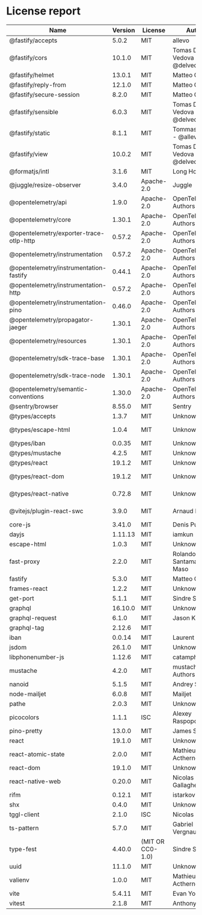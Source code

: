 # License report

| Name                                    | Version | License          | Author                         | Homepage                                                                                                                       |
| --------------------------------------- | ------- | ---------------- | ------------------------------ | ------------------------------------------------------------------------------------------------------------------------------ |
| @fastify/accepts                        | 5.0.2   | MIT              | allevo                         | https://github.com/fastify/fastify-accepts#readme                                                                              |
| @fastify/cors                           | 10.1.0  | MIT              | Tomas Della Vedova - @delvedor | https://github.com/fastify/fastify-cors#readme                                                                                 |
| @fastify/helmet                         | 13.0.1  | MIT              | Matteo Collina                 | https://github.com/fastify/fastify-helmet#readme                                                                               |
| @fastify/reply-from                     | 12.1.0  | MIT              | Matteo Collina                 | https://github.com/fastify/fastify-reply-from#readme                                                                           |
| @fastify/secure-session                 | 8.2.0   | MIT              | Matteo Collina                 | https://github.com/fastify/fastify-secure-session#readme                                                                       |
| @fastify/sensible                       | 6.0.3   | MIT              | Tomas Della Vedova - @delvedor | https://github.com/fastify/fastify-sensible#readme                                                                             |
| @fastify/static                         | 8.1.1   | MIT              | Tommaso Allevi - @allevo       | https://github.com/fastify/fastify-static                                                                                      |
| @fastify/view                           | 10.0.2  | MIT              | Tomas Della Vedova - @delvedor | https://github.com/fastify/point-of-view#readme                                                                                |
| @formatjs/intl                          | 3.1.6   | MIT              | Long Ho                        | https://formatjs.github.io                                                                                                     |
| @juggle/resize-observer                 | 3.4.0   | Apache-2.0       | Juggle                         | https://juggle.studio/resize-observer/                                                                                         |
| @opentelemetry/api                      | 1.9.0   | Apache-2.0       | OpenTelemetry Authors          | https://github.com/open-telemetry/opentelemetry-js/tree/main/api                                                               |
| @opentelemetry/core                     | 1.30.1  | Apache-2.0       | OpenTelemetry Authors          | https://github.com/open-telemetry/opentelemetry-js/tree/main/packages/opentelemetry-core                                       |
| @opentelemetry/exporter-trace-otlp-http | 0.57.2  | Apache-2.0       | OpenTelemetry Authors          | https://github.com/open-telemetry/opentelemetry-js/tree/main/experimental/packages/exporter-trace-otlp-http                    |
| @opentelemetry/instrumentation          | 0.57.2  | Apache-2.0       | OpenTelemetry Authors          | https://github.com/open-telemetry/opentelemetry-js/tree/main/experimental/packages/opentelemetry-instrumentation               |
| @opentelemetry/instrumentation-fastify  | 0.44.1  | Apache-2.0       | OpenTelemetry Authors          | https://github.com/open-telemetry/opentelemetry-js-contrib/tree/main/plugins/node/opentelemetry-instrumentation-fastify#readme |
| @opentelemetry/instrumentation-http     | 0.57.2  | Apache-2.0       | OpenTelemetry Authors          | https://github.com/open-telemetry/opentelemetry-js/tree/main/experimental/packages/opentelemetry-instrumentation-http          |
| @opentelemetry/instrumentation-pino     | 0.46.0  | Apache-2.0       | OpenTelemetry Authors          | https://github.com/open-telemetry/opentelemetry-js-contrib/tree/main/plugins/node/opentelemetry-instrumentation-pino#readme    |
| @opentelemetry/propagator-jaeger        | 1.30.1  | Apache-2.0       | OpenTelemetry Authors          | https://github.com/open-telemetry/opentelemetry-js/tree/main/packages/opentelemetry-propagator-jaeger                          |
| @opentelemetry/resources                | 1.30.1  | Apache-2.0       | OpenTelemetry Authors          | https://github.com/open-telemetry/opentelemetry-js/tree/main/packages/opentelemetry-resources                                  |
| @opentelemetry/sdk-trace-base           | 1.30.1  | Apache-2.0       | OpenTelemetry Authors          | https://github.com/open-telemetry/opentelemetry-js/tree/main/packages/opentelemetry-sdk-trace-base                             |
| @opentelemetry/sdk-trace-node           | 1.30.1  | Apache-2.0       | OpenTelemetry Authors          | https://github.com/open-telemetry/opentelemetry-js/tree/main/packages/opentelemetry-sdk-trace-node                             |
| @opentelemetry/semantic-conventions     | 1.30.0  | Apache-2.0       | OpenTelemetry Authors          | https://github.com/open-telemetry/opentelemetry-js/tree/main/semantic-conventions                                              |
| @sentry/browser                         | 8.55.0  | MIT              | Sentry                         | https://github.com/getsentry/sentry-javascript/tree/master/packages/browser                                                    |
| @types/accepts                          | 1.3.7   | MIT              | Unknown                        | https://github.com/DefinitelyTyped/DefinitelyTyped/tree/master/types/accepts                                                   |
| @types/escape-html                      | 1.0.4   | MIT              | Unknown                        | https://github.com/DefinitelyTyped/DefinitelyTyped/tree/master/types/escape-html                                               |
| @types/iban                             | 0.0.35  | MIT              | Unknown                        | https://github.com/DefinitelyTyped/DefinitelyTyped/tree/master/types/iban                                                      |
| @types/mustache                         | 4.2.5   | MIT              | Unknown                        | https://github.com/DefinitelyTyped/DefinitelyTyped/tree/master/types/mustache                                                  |
| @types/react                            | 19.1.2  | MIT              | Unknown                        | https://github.com/DefinitelyTyped/DefinitelyTyped/tree/master/types/react                                                     |
| @types/react-dom                        | 19.1.2  | MIT              | Unknown                        | https://github.com/DefinitelyTyped/DefinitelyTyped/tree/master/types/react-dom                                                 |
| @types/react-native                     | 0.72.8  | MIT              | Unknown                        | https://github.com/DefinitelyTyped/DefinitelyTyped/tree/master/types/react-native                                              |
| @vitejs/plugin-react-swc                | 3.9.0   | MIT              | Arnaud Barré                   | https://github.com/vitejs/vite-plugin-react/tree/main/packages/plugin-react-swc#readme                                         |
| core-js                                 | 3.41.0  | MIT              | Denis Pushkarev                | https://github.com/zloirock/core-js#readme                                                                                     |
| dayjs                                   | 1.11.13 | MIT              | iamkun                         | https://day.js.org                                                                                                             |
| escape-html                             | 1.0.3   | MIT              | Unknown                        | https://github.com/component/escape-html#readme                                                                                |
| fast-proxy                              | 2.2.0   | MIT              | Rolando Santamaria Maso        | https://github.com/fastify/fast-proxy                                                                                          |
| fastify                                 | 5.3.0   | MIT              | Matteo Collina                 | https://fastify.dev/                                                                                                           |
| frames-react                            | 1.2.2   | MIT              | Unknown                        | Unknown                                                                                                                        |
| get-port                                | 5.1.1   | MIT              | Sindre Sorhus                  | https://github.com/sindresorhus/get-port#readme                                                                                |
| graphql                                 | 16.10.0 | MIT              | Unknown                        | https://github.com/graphql/graphql-js                                                                                          |
| graphql-request                         | 6.1.0   | MIT              | Jason Kuhrt                    | https://github.com/jasonkuhrt/graphql-request                                                                                  |
| graphql-tag                             | 2.12.6  | MIT              |                                | https://github.com/apollographql/graphql-tag#readme                                                                            |
| iban                                    | 0.0.14  | MIT              | Laurent VB                     | https://github.com/arhs/iban.js#readme                                                                                         |
| jsdom                                   | 26.1.0  | MIT              | Unknown                        | https://github.com/jsdom/jsdom#readme                                                                                          |
| libphonenumber-js                       | 1.12.6  | MIT              | catamphetamine                 | https://gitlab.com/catamphetamine/libphonenumber-js#readme                                                                     |
| mustache                                | 4.2.0   | MIT              | mustache.js Authors            | https://github.com/janl/mustache.js                                                                                            |
| nanoid                                  | 5.1.5   | MIT              | Andrey Sitnik                  | https://github.com/ai/nanoid#readme                                                                                            |
| node-mailjet                            | 6.0.8   | MIT              | Mailjet                        | https://github.com/mailjet/mailjet-apiv3-nodejs#readme                                                                         |
| pathe                                   | 2.0.3   | MIT              | Unknown                        | https://github.com/unjs/pathe#readme                                                                                           |
| picocolors                              | 1.1.1   | ISC              | Alexey Raspopov                | https://github.com/alexeyraspopov/picocolors#readme                                                                            |
| pino-pretty                             | 13.0.0  | MIT              | James Sumners                  | https://github.com/pinojs/pino-pretty#readme                                                                                   |
| react                                   | 19.1.0  | MIT              | Unknown                        | https://react.dev/                                                                                                             |
| react-atomic-state                      | 2.0.0   | MIT              | Mathieu Acthernoene            | https://github.com/zoontek/react-atomic-state#readme                                                                           |
| react-dom                               | 19.1.0  | MIT              | Unknown                        | https://react.dev/                                                                                                             |
| react-native-web                        | 0.20.0  | MIT              | Nicolas Gallagher              | https://github.com/necolas/react-native-web#readme                                                                             |
| rifm                                    | 0.12.1  | MIT              | istarkov                       | https://github.com/istarkov/rifm#readme                                                                                        |
| shx                                     | 0.4.0   | MIT              | Unknown                        | https://github.com/shelljs/shx#readme                                                                                          |
| tggl-client                             | 2.1.0   | ISC              | Nicolas Keller                 | https://tggl.io/developers/sdks/node                                                                                           |
| ts-pattern                              | 5.7.0   | MIT              | Gabriel Vergnaud               | https://github.com/gvergnaud/ts-pattern#readme                                                                                 |
| type-fest                               | 4.40.0  | (MIT OR CC0-1.0) | Sindre Sorhus                  | https://github.com/sindresorhus/type-fest#readme                                                                               |
| uuid                                    | 11.1.0  | MIT              | Unknown                        | https://github.com/uuidjs/uuid#readme                                                                                          |
| valienv                                 | 1.0.0   | MIT              | Mathieu Acthernoene            | https://github.com/zoontek/valienv#readme                                                                                      |
| vite                                    | 5.4.11  | MIT              | Evan You                       | https://vite.dev                                                                                                               |
| vitest                                  | 2.1.8   | MIT              | Anthony Fu                     | https://github.com/vitest-dev/vitest#readme                                                                                    |